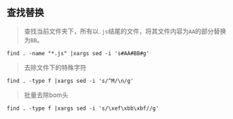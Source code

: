## 查找替换
> 查找当前文件夹下，所有以`.js`结尾的文件，将其文件内容为`AA`的部分替换为`BB`。
```
find . -name "*.js" |xargs sed -i 's#AA#BB#g'
```
> 去除文件下的特殊字符
```
find . -type f |xargs sed -i 's/^M/\n/g'
```
> 批量去除bom头
```
find . -type f |xargs sed -i 's/\xef\xbb\xbf//g'
```